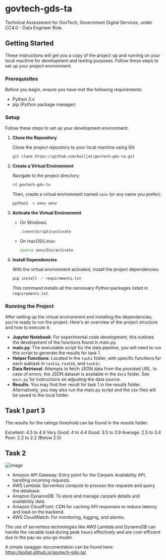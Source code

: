 # govtech-gds-ta

Technical Assessment for GovTech, Government Digital Services, under CC4.0 - Data Engineer Role.

## Getting Started

These instructions will get you a copy of the project up and running on your local machine for development and testing purposes. Follow these steps to set up your project environment.

### Prerequisites

Before you begin, ensure you have met the following requirements:
- Python 3.x
- pip (Python package manager)

### Setup

Follow these steps to set up your development environment:

1. **Clone the Repository**

    Clone the project repository to your local machine using Git:

    ```bash
    git clone https://github.com/koiljat/govtech-gds-ta.git
    ```

2. **Create a Virtual Environment**

    Navigate to the project directory:

    ```bash
    cd govtech-gds-ta
    ```

    Then, create a virtual environment named `venv` (or any name you prefer):

    ```bash
    python3 -m venv venv
    ```

3. **Activate the Virtual Environment**

    - On Windows:

      ```cmd
      .\venv\Scripts\activate
      ```

    - On macOS/Linux:

      ```bash
      source venv/bin/activate
      ```

4. **Install Dependencies**

    With the virtual environment activated, install the project dependencies:

    ```bash
    pip install -r requirements.txt
    ```

    This command installs all the necessary Python packages listed in `requirements.txt`.

### Running the Project

After setting up the virtual environment and installing the dependencies, you're ready to run the project. Here's an overview of the project structure and how to execute it:

- **Jupyter Notebook**: For experimental code development, this outlines the development of the functions found in main.py.
- **main.py**: The executable script for the data pipeline, you will need to run this script to generate the results for task 1.
- **Helper Functions**: Located in the `task1` folder, with specific functions for each subtask in `task1a`, `task1b`, and `task1c`.
- **Data Retrieval**: Attempts to fetch JSON data from the provided URL. In case of errors, the JSON dataset is available in the `data` folder. See `main.py` for instructions on adjusting the data source.
- **Results**: You may find ther result for task 1 in the resutls folder. Alternatively, you may also run the main.py script and the csv files will be saved to the local folder.

## Task 1 part 3

The results for the ratings threshold can be found in the resutls folder.

Excellent: 4.5 to 4.9
Very Good: 4 to 4.4
Good: 3.5 to 3.9
Average: 2.5 to 3.4
Poor: 2.2 to 2.2 (Below 2.5)

## Task 2

![image](https://github.com/koiljat/govtech-gds-ta/assets/124496128/56852e6a-a4f4-4a42-92bd-8f48f020542c)

- Amazon API Gateway: Entry point for the Carpark Availability API, handling incoming requests.
- AWS Lambda: Serverless compute to process the requests and query the database.
- Amazon DynamoDB: To store and manage carpark details and availability data.
- Amazon CloudFront: CDN for caching API responses to reduce latency and load on the backend.
- AWS CloudWatch: For monitoring, logging, and alarms.

The use of serverless technologies like AWS Lambda and DynamoDB can handle the variable load during peak hours effectively and are cost-efficient due to the pay-as-you-go model.

A simple swagger documentation can be found here: https://koiljat.github.io/govtech-gds-ta/
